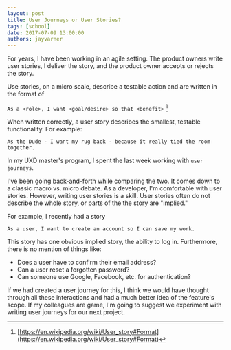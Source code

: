 ```yaml
---
layout: post
title: User Journeys or User Stories?
tags: [school]
date: 2017-07-09 13:00:00
authors: jayvarner
---
```

For years, I have been working in an agile setting. The product owners write user stories, I deliver the story, and the product owner accepts or rejects the story.

Use stories, on a micro scale, describe a testable action and are written in the format of

```As a <role>, I want <goal/desire> so that <benefit>``` [^userstory]

When written correctly, a user story describes the smallest, testable functionality. For example:

```As the Dude - I want my rug back - because it really tied the room together.```

In my UXD master's program, I spent the last week working with `user journeys`.

I've been going back-and-forth while comparing the two. It comes down to a classic macro vs. micro debate. As a developer, I'm comfortable with user stories. However, writing user stories is a skill. User stories often do not describe the whole story, or parts of the the story are "implied."

For example, I recently had a story

```As a user, I want to create an account so I can save my work.```

This story has one obvious implied story, the ability to log in. Furthermore, there is no mention of things like:

- Does a user have to confirm their email address?
- Can a user reset a forgotten password?
- Can someone use Google, Facebook, etc. for authentication?

If we had created a user journey for this, I think we would have thought through all these interactions and had a much better idea of the feature's scope. If my colleagues are game, I'm going to suggest we experiment with writing user journeys for our next project.

[^userstory]:[https://en.wikipedia.org/wiki/User_story#Format](https://en.wikipedia.org/wiki/User_story#Format)
